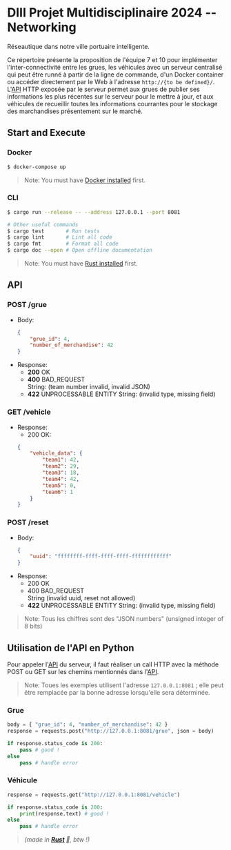 # DIII Projet Multidisciplinaire 2024 -- Networking

Réseautique dans notre ville portuaire intelligente.

Ce répertoire présente la proposition de l'équipe 7 et 10 pour implémenter l'inter-connectivité entre les grues, les véhicules avec un serveur centralisé qui peut être runné à partir de la ligne de commande, d'un Docker container ou accéder directement par le Web à l'adresse `http://{to be defined}/`. L'[API](#api) HTTP exposée par le serveur permet aux grues de publier ses informations les plus récentes sur le serveur pour le mettre à jour, et aux véhicules de recueillir toutes les informations courrantes pour le stockage des marchandises présentement sur le marché.



## Start and Execute
### Docker
```sh
$ docker-compose up
```

>Note: You must have [Docker installed](https://docs.docker.com/engine/install/) first.


### CLI
```sh
$ cargo run --release -- --address 127.0.0.1 --port 8081

# Other useful commands
$ cargo test       # Run tests
$ cargo lint       # Lint all code
$ cargo fmt        # Format all code
$ cargo doc --open # Open offline documentation
```

> Note: You must have [Rust installed](https://www.rust-lang.org/tools/install) first.



## API
### POST /grue
- Body:
    ```json
    {
        "grue_id": 4,
        "number_of_merchandise": 42
    }
    ```
- Response:
    - **200** OK
    - **400** BAD_REQUEST\
        String: (team number invalid, invalid JSON)
    - **422** UNPROCESSABLE ENTITY
        String: (invalid type, missing field)

### GET /vehicle
- Response:
    -  200 OK:
    ```json
    {
        "vehicle_data": {
            "team1": 42,
            "team2": 29,
            "team3": 18,
            "team4": 42,
            "team5": 0,
            "team6": 1
        }
    }
    ```

### POST /reset
- Body:
    ```json
    {
        "uuid": "ffffffff-ffff-ffff-ffff-ffffffffffff"
    }
    ```
- Response:
    -  200 OK
    -  400 BAD_REQUEST\
        String (invalid uuid, reset not allowed)
    - **422** UNPROCESSABLE ENTITY
        String: (invalid type, missing field)

> Note: Tous les chiffres sont des "JSON numbers" (unsigned integer of 8 bits)



## Utilisation de l'API en Python
Pour appeler l'[API](#api) du serveur, il faut réaliser un call HTTP avec la méthode POST ou GET sur les chemins mentionnés dans l'[API](#api).

> Note: Toues les exemples utilisent l'adresse `127.0.0.1:8081` ; elle peut être remplacée par la bonne adresse lorsqu'elle sera déterminée.

### Grue
```python
body = { "grue_id": 4, "number_of_merchandise": 42 }
response = requests.post("http://127.0.0.1:8081/grue", json = body)

if response.status_code is 200:
    pass # good !
else
    pass # handle error
```

### Véhicule
```python
response = requests.get("http://127.0.0.1:8081/vehicle")

if response.status_code is 200:
    print(response.text) # good !
else
    pass # handle error
```



> *(made in **[Rust](https://www.rust-lang.org/) 🦀**, btw !)*